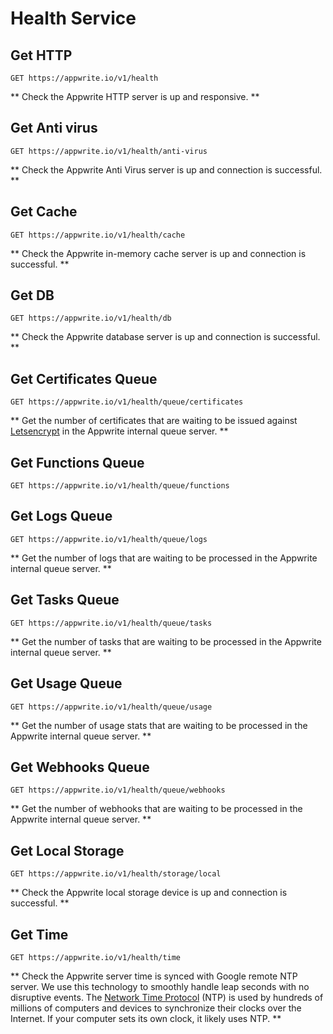 # Health Service

## Get HTTP

```http request
GET https://appwrite.io/v1/health
```

** Check the Appwrite HTTP server is up and responsive. **

## Get Anti virus

```http request
GET https://appwrite.io/v1/health/anti-virus
```

** Check the Appwrite Anti Virus server is up and connection is successful. **

## Get Cache

```http request
GET https://appwrite.io/v1/health/cache
```

** Check the Appwrite in-memory cache server is up and connection is successful. **

## Get DB

```http request
GET https://appwrite.io/v1/health/db
```

** Check the Appwrite database server is up and connection is successful. **

## Get Certificates Queue

```http request
GET https://appwrite.io/v1/health/queue/certificates
```

** Get the number of certificates that are waiting to be issued against [Letsencrypt](https://letsencrypt.org/) in the Appwrite internal queue server. **

## Get Functions Queue

```http request
GET https://appwrite.io/v1/health/queue/functions
```

## Get Logs Queue

```http request
GET https://appwrite.io/v1/health/queue/logs
```

** Get the number of logs that are waiting to be processed in the Appwrite internal queue server. **

## Get Tasks Queue

```http request
GET https://appwrite.io/v1/health/queue/tasks
```

** Get the number of tasks that are waiting to be processed in the Appwrite internal queue server. **

## Get Usage Queue

```http request
GET https://appwrite.io/v1/health/queue/usage
```

** Get the number of usage stats that are waiting to be processed in the Appwrite internal queue server. **

## Get Webhooks Queue

```http request
GET https://appwrite.io/v1/health/queue/webhooks
```

** Get the number of webhooks that are waiting to be processed in the Appwrite internal queue server. **

## Get Local Storage

```http request
GET https://appwrite.io/v1/health/storage/local
```

** Check the Appwrite local storage device is up and connection is successful. **

## Get Time

```http request
GET https://appwrite.io/v1/health/time
```

** Check the Appwrite server time is synced with Google remote NTP server. We use this technology to smoothly handle leap seconds with no disruptive events. The [Network Time Protocol](https://en.wikipedia.org/wiki/Network_Time_Protocol) (NTP) is used by hundreds of millions of computers and devices to synchronize their clocks over the Internet. If your computer sets its own clock, it likely uses NTP. **

